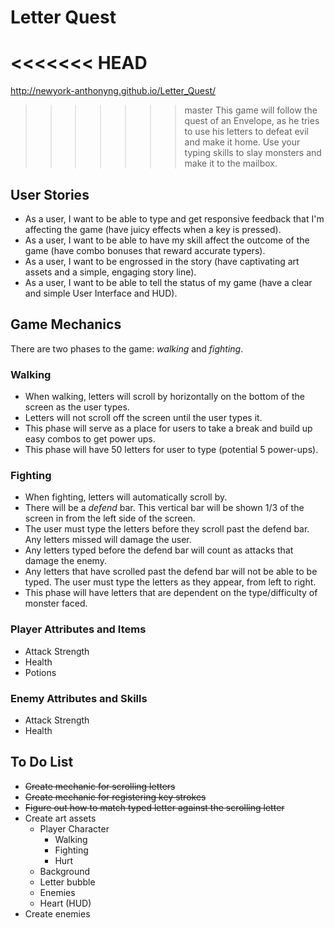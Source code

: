 # Letter Quest

<<<<<<< HEAD
=======
http://newyork-anthonyng.github.io/Letter_Quest/

>>>>>>> master
This game will follow the quest of an Envelope, as he tries to use his letters to defeat evil and make it home. Use your typing skills to slay monsters and make it to the mailbox.

## User Stories
* As a user, I want to be able to type and get responsive feedback that I'm affecting the game (have juicy effects when a key is pressed).
* As a user, I want to be able to have my skill affect the outcome of the game (have combo bonuses that reward accurate typers).
* As a user, I want to be engrossed in the story (have captivating art assets and a simple, engaging story line).
* As a user, I want to be able to tell the status of my game (have a clear and simple User Interface and HUD).

## Game Mechanics
There are two phases to the game: *walking* and *fighting*.

### Walking
* When walking, letters will scroll by horizontally on the bottom of the screen as the user types.
* Letters will not scroll off the screen until the user types it.
* This phase will serve as a place for users to take a break and build up easy combos to get power ups.
* This phase will have 50 letters for user to type (potential 5 power-ups).

### Fighting
* When fighting, letters will automatically scroll by.
* There will be a *defend* bar. This vertical bar will be shown 1/3 of the screen in from the left side of the screen.
* The user must type the letters before they scroll past the defend bar. Any letters missed will damage the user.
* Any letters typed before the defend bar will count as attacks that damage the enemy.
* Any letters that have scrolled past the defend bar will not be able to be typed. The user must type the letters as they appear, from left to right.
* This phase will have letters that are dependent on the type/difficulty of monster faced.

### Player Attributes and Items
* Attack Strength
* Health
* Potions

### Enemy Attributes and Skills
* Attack Strength
* Health

## To Do List
* ~~Create mechanic for scrolling letters~~
* ~~Create mechanic for registering key strokes~~
* ~~Figure out how to match typed letter against the scrolling letter~~
* Create art assets
    * Player Character
        * Walking
        * Fighting
        * Hurt
    * Background
    * Letter bubble
    * Enemies
    * Heart (HUD)
* Create enemies

